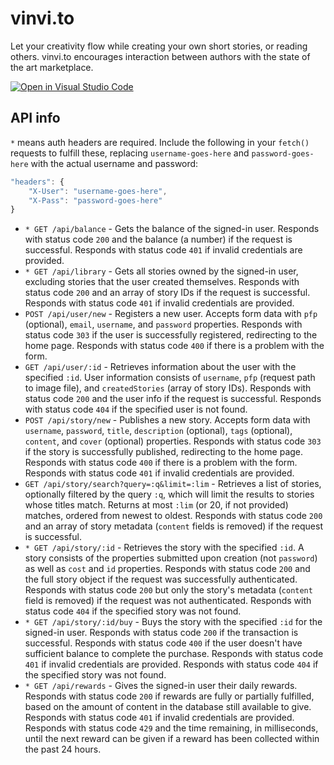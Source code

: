 # vinvi.to

Let your creativity flow while creating your own short stories, or reading others. vinvi.to encourages interaction between authors with the state of the art marketplace.

[![Open in Visual Studio Code](https://classroom.github.com/assets/open-in-vscode-c66648af7eb3fe8bc4f294546bfd86ef473780cde1dea487d3c4ff354943c9ae.svg)](https://github.dev/LukasSinger/vinvi.to)

## API info

`*` means auth headers are required. Include the following in your `fetch()` requests to fulfill these, replacing `username-goes-here` and `password-goes-here` with the actual username and password:

```js
"headers": {
    "X-User": "username-goes-here",
    "X-Pass": "password-goes-here"
}
```

- `* GET /api/balance` - Gets the balance of the signed-in user. Responds with status code `200` and the balance (a number) if the request is successful. Responds with status code `401` if invalid credentials are provided.
- `* GET /api/library` - Gets all stories owned by the signed-in user, excluding stories that the user created themselves. Responds with status code `200` and an array of story IDs if the request is successful. Responds with status code `401` if invalid credentials are provided.
- `POST /api/user/new` - Registers a new user. Accepts form data with `pfp` (optional), `email`, `username`, and `password` properties. Responds with status code `303` if the user is successfully registered, redirecting to the home page. Responds with status code `400` if there is a problem with the form.
- `GET /api/user/:id` - Retrieves information about the user with the specified `:id`. User information consists of `username`, `pfp` (request path to image file), and `createdStories` (array of story IDs). Responds with status code `200` and the user info if the request is successful. Responds with status code `404` if the specified user is not found.
- `POST /api/story/new` - Publishes a new story. Accepts form data with `username`, `password`, `title`, `description` (optional), `tags` (optional), `content`, and `cover` (optional) properties. Responds with status code `303` if the story is successfully published, redirecting to the home page. Responds with status code `400` if there is a problem with the form. Responds with status code `401` if invalid credentials are provided.
- `GET /api/story/search?query=:q&limit=:lim` - Retrieves a list of stories, optionally filtered by the query `:q`, which will limit the results to stories whose titles match. Returns at most `:lim` (or 20, if not provided) matches, ordered from newest to oldest. Responds with status code `200` and an array of story metadata (`content` fields is removed) if the request is successful.
- `* GET /api/story/:id` - Retrieves the story with the specified `:id`. A story consists of the properties submitted upon creation (not `password`) as well as `cost` and `id` properties. Responds with status code `200` and the full story object if the request was successfully authenticated. Responds with status code `200` but only the story's metadata (`content` field is removed) if the request was not authenticated. Responds with status code `404` if the specified story was not found.
- `* GET /api/story/:id/buy` - Buys the story with the specified `:id` for the signed-in user. Responds with status code `200` if the transaction is successful. Responds with status code `400` if the user doesn't have sufficient balance to complete the purchase. Responds with status code `401` if invalid credentials are provided. Responds with status code `404` if the specified story was not found.
- `* GET /api/rewards` - Gives the signed-in user their daily rewards. Responds with status code `200` if rewards are fully or partially fulfilled, based on the amount of content in the database still available to give. Responds with status code `401` if invalid credentials are provided. Responds with status code `429` and the time remaining, in milliseconds, until the next reward can be given if a reward has been collected within the past 24 hours.
